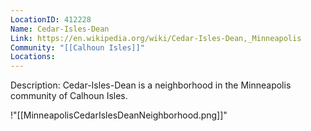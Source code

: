 ```yaml
---
LocationID: 412228
Name: Cedar-Isles-Dean
Link: https://en.wikipedia.org/wiki/Cedar-Isles-Dean,_Minneapolis 
Community: "[[Calhoun Isles]]"
Locations:
---
```


Description:
Cedar-Isles-Dean is a neighborhood in the Minneapolis community of Calhoun Isles.


!"[[MinneapolisCedarIslesDeanNeighborhood.png]]"